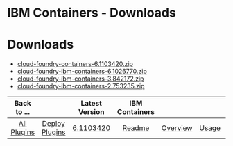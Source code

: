 
IBM Containers - Downloads
==========================

# Downloads

- [cloud-foundry-containers-6.1103420.zip](https://raw.githubusercontent.com/UrbanCode/IBM-UCD-PLUGINS/main/files/cloud-foundry-ibm-containers/cloud-foundry-containers-6.1103420.zip)
- [cloud-foundry-ibm-containers-6.1026770.zip](https://raw.githubusercontent.com/UrbanCode/IBM-UCD-PLUGINS/main/files/cloud-foundry-ibm-containers/cloud-foundry-ibm-containers-6.1026770.zip)
- [cloud-foundry-ibm-containers-3.842172.zip](https://raw.githubusercontent.com/UrbanCode/IBM-UCD-PLUGINS/main/files/cloud-foundry-ibm-containers/cloud-foundry-ibm-containers-3.842172.zip)
- [cloud-foundry-ibm-containers-2.753235.zip](https://raw.githubusercontent.com/UrbanCode/IBM-UCD-PLUGINS/main/files/cloud-foundry-ibm-containers/cloud-foundry-ibm-containers-2.753235.zip)

|Back to ...||Latest Version|IBM Containers ||||
| :---: | :---: | :---: | :---: | :---: | :---: | :---: |
|[All Plugins](../../index.md)|[Deploy Plugins](../README.md)|[6.1103420](https://raw.githubusercontent.com/UrbanCode/IBM-UCD-PLUGINS/main/files/cloud-foundry-ibm-containers/cloud-foundry-containers-6.1103420.zip)|[Readme](README.md)|[Overview](overview.md)|[Usage](usage.md)|[Steps](steps.md)|
